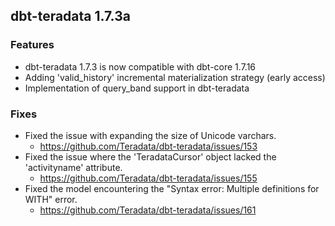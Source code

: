 ## dbt-teradata 1.7.3a

### Features
* dbt-teradata 1.7.3 is now compatible with dbt-core 1.7.16
* Adding 'valid_history' incremental materialization strategy (early access)
* Implementation of query_band support in dbt-teradata

### Fixes
* Fixed the issue with expanding the size of Unicode varchars.
  * https://github.com/Teradata/dbt-teradata/issues/153
* Fixed the issue where the 'TeradataCursor' object lacked the 'activityname' attribute.
  * https://github.com/Teradata/dbt-teradata/issues/155
* Fixed the model encountering the "Syntax error: Multiple definitions for WITH" error.
  * https://github.com/Teradata/dbt-teradata/issues/161
